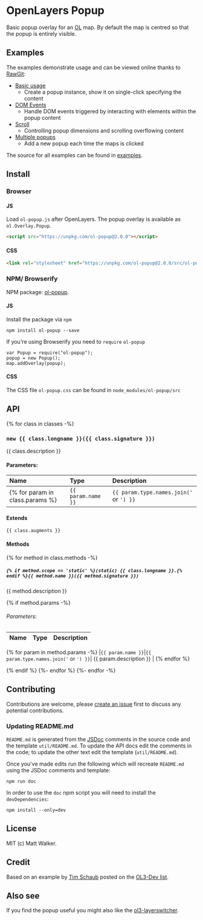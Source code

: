 # OpenLayers Popup

Basic popup overlay for an [OL](https://github.com/openlayers/openlayers) map. By
default the map is centred so that the popup is entirely visible.

## Examples

The examples demonstrate usage and can be viewed online thanks to [RawGit](http://rawgit.com/):

* [Basic usage](http://rawgit.com/walkermatt/ol-popup/master/examples/popup.html)
    * Create a popup instance, show it on single-click specifying the content
* [DOM Events](http://rawgit.com/walkermatt/ol-popup/master/examples/dom-events.html)
    * Handle DOM events triggered by interacting with elements within the popup content
* [Scroll](http://rawgit.com/walkermatt/ol-popup/master/examples/scroll.html)
    * Controlling popup dimensions and scrolling overflowing content
* [Multiple popups](http://rawgit.com/walkermatt/ol-popup/master/examples/multiple.html)
    * Add a new popup each time the maps is clicked

The source for all examples can be found in [examples](examples).

## Install

### Browser

#### JS

Load `ol-popup.js` after OpenLayers. The popup overlay is available as `ol.Overlay.Popup`.

```HTML
<script src="https://unpkg.com/ol-popup@2.0.0"></script>
```

#### CSS

```HTML
<link rel="stylesheet" href="https://unpkg.com/ol-popup@2.0.0/src/ol-popup.css" />
```

### NPM/ Browserify

NPM package: [ol-popup](https://www.npmjs.com/package/ol-popup).

#### JS

Install the package via `npm`

    npm install ol-popup --save

If you're using Browserify you need to `require` `ol-popup`

    var Popup = require("ol-popup");
    popup = new Popup();
    map.addOverlay(popup);

#### CSS

The CSS file `ol-popup.css` can be found in `node_modules/ol-popup/src`

## API

{% for class in classes -%}

### `new {{ class.longname }}({{ class.signature }})`

{{ class.description }}

#### Parameters:

|Name|Type|Description|
|:---|:---|:----------|
{% for param in class.params %}|`{{ param.name }}`|`{{ param.type.names.join('` or `') }}`| {{ param.description }} |{% endfor %}

#### Extends

`{{ class.augments }}`

#### Methods

{% for method in class.methods -%}
##### `{% if method.scope == 'static' %}(static) {{ class.longname }}.{% endif %}{{ method.name }}({{ method.signature }})`

{{ method.description }}

{% if method.params -%}
###### Parameters:

|Name|Type|Description|
|:---|:---|:----------|
{% for param in method.params -%}
|`{{ param.name }}`|`{{ param.type.names.join('` or `') }}`| {{ param.description }} |
{% endfor %}

{% endif %}
{%- endfor %}
{%- endfor -%}

## Contributing

Contributions are welcome, please [create an issue](https://github.com/walkermatt/ol-popup/issues) first to discuss any potential contributions.

### Updating README.md

`README.md` is generated from the [JSDoc](http://usejsdoc.org/) comments in the source code and the template `util/README.md`. To update the API docs edit the comments in the code; to update the other text edit the template (`util/README.md`).

Once you've made edits run the following which will recreate `README.md` using the JSDoc comments and template:

    npm run doc

In order to use the `doc` npm script you will need to install the `devDependencies`:

    npm install --only=dev

## License

MIT (c) Matt Walker.

## Credit

Based on an example by [Tim Schaub](https://github.com/tschaub) posted on the
[OL3-Dev list](https://groups.google.com/forum/#!forum/ol3-dev).

## Also see

If you find the popup useful you might also like the
[ol3-layerswitcher](https://github.com/walkermatt/ol3-layerswitcher).
